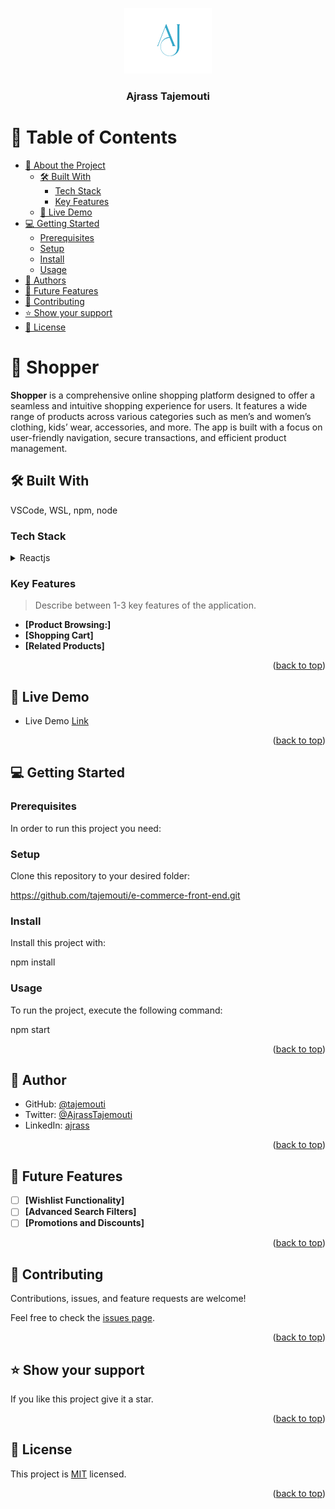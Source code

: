 <a name="readme-top"></a>

<div align="center">
  <img src="logo.svg" alt="logo" width="140"  height="auto" />
  <br/>
  <h3><b>Ajrass Tajemouti</b></h3>
</div>

# 📗 Table of Contents

- [📖 About the Project](#about-project)
  - [🛠 Built With](#built-with)
    - [Tech Stack](#tech-stack)
    - [Key Features](#key-features)
  - [🚀 Live Demo](#live-demo)
- [💻 Getting Started](#getting-started)
  - [Prerequisites](#prerequisites)
  - [Setup](#setup)
  - [Install](#install)
  - [Usage](#usage)
- [👥 Authors](#authors)
- [🔭 Future Features](#future-features)
- [🤝 Contributing](#contributing)
- [⭐️ Show your support](#support)
- [📝 License](#license)

# 📖 Shopper <a name="about-project"></a>

**Shopper** is a comprehensive online shopping platform designed to offer a seamless and intuitive shopping experience for users. It features a wide range of products across various categories such as men’s and women’s clothing, kids’ wear, accessories, and more. The app is built with a focus on user-friendly navigation, secure transactions, and efficient product management.

## 🛠 Built With <a name="built-with"></a>

VSCode, WSL, npm, node

### Tech Stack <a name="tech-stack"></a>

<details>
  <summary>Reactjs</summary>
  <ul>
    <li><a href="https://react.dev/">React.js</a></li>
  </ul>
</details>

### Key Features <a name="key-features"></a>

> Describe between 1-3 key features of the application.

- **[Product Browsing:]**
- **[Shopping Cart]**
- **[Related Products]**

<p align="right">(<a href="#readme-top">back to top</a>)</p>

## 🚀 Live Demo <a name="live-demo"></a>

- Live Demo [Link](https://shoppercity.netlify.app/)

<p align="right">(<a href="#readme-top">back to top</a>)</p>

## 💻 Getting Started <a name="getting-started"></a>

### Prerequisites

In order to run this project you need:

### Setup

Clone this repository to your desired folder:

https://github.com/tajemouti/e-commerce-front-end.git

### Install

Install this project with:

npm install

### Usage

To run the project, execute the following command:

npm start

<p align="right">(<a href="#readme-top">back to top</a>)</p>

## 👤 Author <a name="authors"></a>

- GitHub: [@tajemouti](https://github.com/tajemouti)
- Twitter: [@AjrassTajemouti](https://twitter.com/AjrassTajemouti)
- LinkedIn: [ajrass](https://linkedin.com/in/ajrass)

<p align="right">(<a href="#readme-top">back to top</a>)</p>

## 🔭 Future Features <a name="future-features"></a>

- [ ] **[Wishlist Functionality]**
- [ ] **[Advanced Search Filters]**
- [ ] **[Promotions and Discounts]**

<p align="right">(<a href="#readme-top">back to top</a>)</p>

## 🤝 Contributing <a name="contributing"></a>

Contributions, issues, and feature requests are welcome!

Feel free to check the [issues page](../../issues/).

<p align="right">(<a href="#readme-top">back to top</a>)</p>

## ⭐️ Show your support <a name="support"></a>

If you like this project give it a star.

<p align="right">(<a href="#readme-top">back to top</a>)</p>

## 📝 License <a name="license"></a>

This project is [MIT](./LICENSE) licensed.

<p align="right">(<a href="#readme-top">back to top</a>)</p>